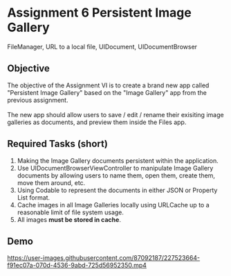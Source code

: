 # Assignment 6 Persistent Image Gallery
FileManager, URL to a local file, UIDocument, UIDocumentBrowser

## Objective
The objective of the Assignment VI is to create a brand new app called "Persistent Image Gallery" based on the "Image Gallery" app from the previous assignment. 
<br><br>The new app should allow users to save / edit / rename their exisiting image galleries as documents, and preview them inside the Files app. 
## Required Tasks (short)
1. Making the Image Gallery documents persistent within the application.
2. Use UIDocumentBrowserViewController to manipulate Image Gallery documents by allowing users to name them, open them, create them, move them around, etc.
3. Using Codable to represent the documents in either JSON or Property List format.
4. Cache images in all Image Galleries locally using URLCache up to a reasonable limit of file system usage.
5. All images **must be stored in cache**. 

## Demo

https://user-images.githubusercontent.com/87092187/227523664-f91ec07a-070d-4536-9abd-725d56952350.mp4

